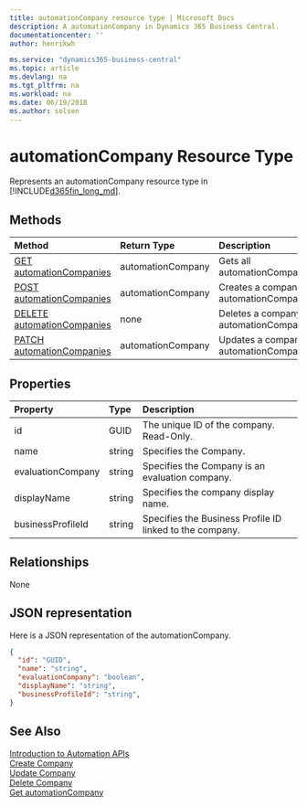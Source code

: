 ```yaml
---
title: automationCompany resource type | Microsoft Docs
description: A automationCompany in Dynamics 365 Business Central.
documentationcenter: ''
author: henrikwh

ms.service: "dynamics365-business-central"
ms.topic: article
ms.devlang: na
ms.tgt_pltfrm: na
ms.workload: na
ms.date: 06/19/2018
ms.author: solsen
---
```


# automationCompany Resource Type
Represents an automationCompany resource type in [!INCLUDE[d365fin_long_md](../developer/includes/d365fin_long_md.md)]. 

## Methods

| Method         | Return Type  |Description|
|:---------------|:-------------|:----------|
|[GET automationCompanies](dynamics-microsoft-automation-automationcompanies-get.md)|automationCompany|Gets all automationCompanies.|
|[POST automationCompanies](dynamics-microsoft-automation-automationcompanies-post.md)|automationCompany|Creates a company. automationCompanies.|
|[DELETE automationCompanies](dynamics-microsoft-automation-automationcompanies-delete.md)|none|Deletes a company. automationCompanies.|
|[PATCH automationCompanies](dynamics-microsoft-automation-automationcompanies-patch.md)|automationCompany|Updates a company, automationCompanies.|


## Properties

| Property	      | Type |Description                             |
|:----------------|:-----|:---------------------------------------|
|id               |GUID  |The unique ID of the company. Read-Only.|
|name             |string|Specifies the Company.                  |
|evaluationCompany|string|Specifies the Company is an evaluation company.                  |
|displayName      |string|Specifies the company display name.     |
|businessProfileId|string|Specifies the Business Profile ID linked to the company.|


## Relationships

None

## JSON representation

Here is a JSON representation of the automationCompany.

```json
{
  "id": "GUID",
  "name": "string",
  "evaluationCompany": "boolean",
  "displayName": "string",
  "businessProfileId": "string",
}

```

## See Also 
[Introduction to Automation APIs](itpro-introduction-to-automation-apis.md)  
[Create Company](dynamics-microsoft-automation-automationCompanies-delete.md)  
[Update Company](dynamics-microsoft-automation-automationCompanies-patch.md)  
[Delete Company](dynamics-microsoft-automation-automationCompanies-delete.md)  
[Get automationCompany](dynamics-microsoft-automation-automationCompanies-get.md)